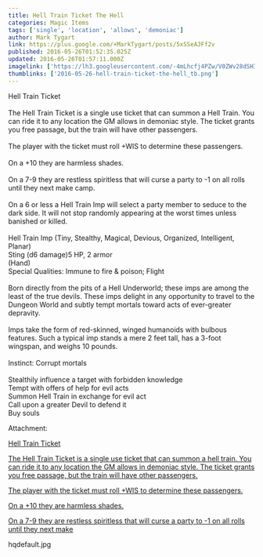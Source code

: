```yaml
---
title: Hell Train Ticket The Hell
categories: Magic Items
tags: ['single', 'location', 'allows', 'demoniac']
author: Mark Tygart
link: https://plus.google.com/+MarkTygart/posts/5xSSeAJFf2v
published: 2016-05-26T01:52:35.025Z
updated: 2016-05-26T01:57:11.000Z
imagelink: ['https://lh3.googleusercontent.com/-4mLhcfj4PZw/V0ZWv28dSHI/AAAAAAAACAs/3YBtsV7yN3Mp7NbB2tkFPTfXCD4XAXrGg/w480-h360/hqdefault.jpg']
thumblinks: ['2016-05-26-hell-train-ticket-the-hell_tb.png']
---
```


Hell Train Ticket<br /><br />The Hell Train Ticket is a single use ticket that can summon a Hell Train.  You can ride it to any  location the GM allows in demoniac style.  The ticket grants you free passage, but the train will have other passengers.<br /><br />The player with the ticket must roll +WIS to determine these passengers.<br /><br />On a +10 they are harmless shades.<br /><br />On a 7-9 they are restless spiritless that will curse a party to -1 on all rolls until they next make camp.<br /><br />On a 6 or less a Hell Train Imp will select a party member to seduce to the dark side. It will not stop randomly appearing at the worst times unless banished or killed.<br /><br />Hell Train Imp  (Tiny, Stealthy, Magical, Devious, Organized, Intelligent, Planar)<br />Sting (d6 damage)5 HP, 2 armor<br />(Hand)<br />Special Qualities: Immune to fire &amp; poison;  Flight<br /><br />Born directly from the pits of a Hell Underworld; these imps are among the least of the true devils. These imps delight in any opportunity to travel to the Dungeon World and subtly tempt mortals toward acts of ever-greater depravity.<br /><br />Imps take the form of red-skinned, winged humanoids with bulbous features. Such a typical imp stands a mere 2 feet tall, has a 3-foot wingspan, and weighs 10 pounds.<br /><br />Instinct: Corrupt mortals<br /><br />Stealthily influence a target with forbidden knowledge<br />Tempt with offers of help for evil acts<br />Summon Hell Train in exchange for evil act<br />Call upon a greater Devil to defend it<br />Buy souls


Attachment:

<a href='https://plus.google.com/photos/118088719859349999400/albums/6288809308812443601/6288809309872408690?sqi=100084733231320276299&sqsi=e3b2fc20-ccea-48a2-a2e3-e987b7a21233'>Hell Train Ticket

The Hell Train Ticket is a single use ticket that can summon a hell train. You can ride it to any location the GM allows in demoniac style. The ticket grants you free passage, but the train will have other passengers.

The player with the ticket must roll +WIS to determine these passengers.

On a +10 they are harmless shades.

On a 7-9 they are restless spiritless that will curse a party to -1 on all rolls until they next make</a>


hqdefault.jpg